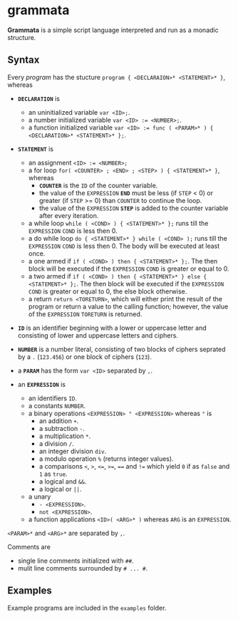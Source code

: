 grammata
========

**Grammata** is a simple script language interpreted and run as a monadic structure.

Syntax
------

Every *program* has the stucture `program { <DECLARAION>* <STATEMENT>* }`,
whereas 
* **`DECLARATION`** is 
  * an uninitialized variable `var <ID>;`.
  * a number initialized variable `var <ID> := <NUMBER>;`.
  * a function initialized variable `var <ID> := func ( <PARAM>* ) { <DECLARATION>* <STATEMENT>* };`.

* **`STATEMENT`** is
  * an assignment `<ID> := <NUMBER>;`
  * a for loop `for( <COUNTER> ; <END> ; <STEP> ) { <STATEMENT>* }`, whereas
    * **`COUNTER`** is the `ID` of the counter variable.
    * the value of the `EXPRESSION` **`END`** must be less (if `STEP` < 0) or greater (if `STEP` >= 0) than `COUNTER` to continue the loop.
    * the value of the `EXPRESSION` **`STEP`** is added to the counter variable after every iteration.
  * a while loop `while ( <COND> ) { <STATEMENT>* };` runs till the `EXPRESSION` `COND` is less then 0.
  * a do while loop `do { <STATEMENT>* } while ( <COND> );` runs till the `EXPRESSION` `COND` is less then 0. The body will be executed at least once.
  * a one armed if `if ( <COND> ) then { <STATEMENT>* };`. The then block will be executed if the `EXPRESSION` `COND` is greater or equal to 0.
  * a two armed if `if ( <COND> ) then { <STATEMENT>* } else { <STATEMENT>* };`. The then block will be executed if the `EXPRESSION` `COND` is greater or equal to 0, the else block otherwise.
  * a return `return <TORETURN>`, which will either print the result of the program or return a value to the calling function; however, the value of the `EXPRESSION` `TORETURN` is returned.
* **`ID`** is an identifier beginning with a lower or uppercase letter and consisting of lower and uppercase letters and ciphers.
* **`NUMBER`** is a number literal, consisting of two blocks of ciphers seprated by a `.` (`123.456`) or one block of ciphers (`123`).
* a **`PARAM`** has the form `var <ID>` separated by `,`.
* an **`EXPRESSION`** is 
  * an identifiers `ID`.
  * a constants `NUMBER`.
  * a binary operations `<EXPRESSION> ° <EXPRESSION>` whereas `°` is 
    * an addition `+`.
    * a subtraction `-`.
    * a multiplication `*`.
    * a division `/`.
    * an integer division `div`.
    * a modulo operation `%` (returns integer values).
    * a comparisons `<`, `>`, `<=`, `>=`, `==` and `!=` which yield `0` if as `false` and `1` as `true`.
    * a logical and `&&`.
    * a logical or `||`. 
  * a unary 
    * `- <EXPRESSION>`.
    * `not <EXPRESSION>`.
  * a function applications `<ID>( <ARG>* )` whereas `ARG` is an `EXPRESSION`.

`<PARAM>*` and `<ARG>*` are separated by `,`.

Comments are 
* single line comments initialized with `##`.
* mulit line comments surrounded by `# ... #`.

Examples
--------

Example programs are included in the `examples` folder.
